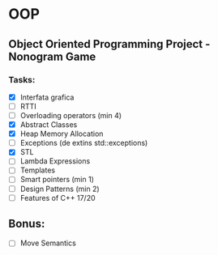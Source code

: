 # OOP
## Object Oriented Programming Project - Nonogram Game
### Tasks:
- [x] Interfata grafica
- [ ] RTTI
- [ ] Overloading operators (min 4)
- [X] Abstract Classes
- [X] Heap Memory Allocation
- [ ] Exceptions (de extins std::exceptions)
- [X] STL
- [ ] Lambda Expressions
- [ ] Templates
- [ ] Smart pointers (min 1)
- [ ] Design Patterns (min 2)
- [ ] Features of C++ 17/20
## Bonus:
- [ ] Move Semantics
